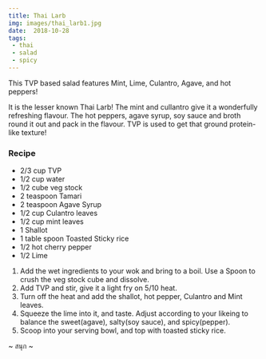 ```yaml
---
title: Thai Larb
img: images/thai_larb1.jpg
date:  2018-10-28
tags:
 - thai
 - salad
 - spicy
---
```

This TVP based salad features Mint, Lime, Culantro, Agave, and hot peppers!

It is the lesser known Thai Larb! The mint and cullantro give it
a wonderfully refreshing flavour. The hot peppers, agave syrup,
soy sauce and broth round it out and pack in the flavour. TVP is
used to get that ground protein-like texture!

### Recipe

- 2/3 cup TVP
- 1/2 cup water
- 1/2 cube veg stock
- 2 teaspoon Tamari
- 2 teaspoon Agave Syrup
- 1/2 cup Culantro leaves
- 1/2 cup mint leaves
- 1 Shallot
- 1 table spoon Toasted Sticky rice
- 1/2 hot cherry pepper
- 1/2 Lime


1. Add the wet ingredients to your wok and bring to a boil. Use a Spoon to crush the veg stock cube and dissolve.
2. Add TVP and stir, give it a light fry on 5/10 heat.
3. Turn off the heat and add the shallot, hot pepper, Culantro and Mint leaves. 
4. Squeeze the lime into it, and taste. Adjust according to your likeing to balance the sweet(agave), salty(soy sauce), and spicy(pepper).
5. Scoop into your serving bowl, and top with toasted sticky rice.

~ สนุก ~


